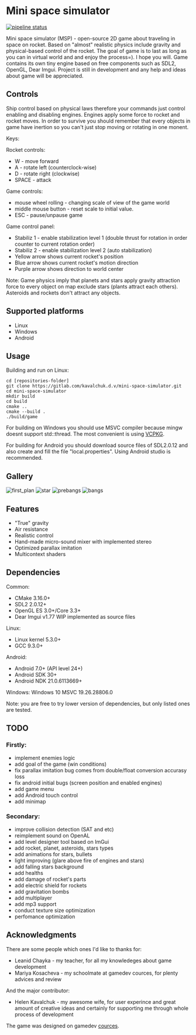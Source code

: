 # Mini space simulator
  
[![pipeline status](https://gitlab.com/kavalchuk.d.v/mini-space-simulator/badges/master/pipeline.svg)](https://gitlab.com/kavalchuk.d.v/mini-space-simulator/-/commits/master)

Mini space simulator (MSP) - open-source 2D game about traveling in space on rocket. Based on "almost" realistic physics include gravity and physical-based control of the rocket. 
The goal of game is to last as long as you can in virtual world and and enjoy the process=). I hope you will. 
Game contains its own tiny engine based on free components such as SDL2, OpenGL, Dear Imgui.
Project is still in development and any help and ideas about game will be appreciated.

## Controls
Ship control based on physical laws therefore your commands just control enabling and disabling engines. Engines apply some force to rocket and rocket moves. 
In order to survive you should remember that every objects in game have inertion so you can't just stop moving or rotating in one monent.

Keys:

Rocket controls:
- W     - move forward
- A     - rotate left (counterclock-wise)
- D     - rotate right (clockwise)
- SPACE - attack

Game controls:
- mouse wheel rolling - changing scale of view of the game world
- middle mouse button - reset scale to initial value.
- ESC - pause/unpause game

Game control panel:
- Stabiliz 1 - enable stabilization level 1 (double thrust for rotation in order counter to current rotation order)
- Stabiliz 2 - enable stabilization level 2 (auto stabilization)
- Yellow arrow shows current rocket's position
- Blue arrow shows current rocket's motion direction
- Purple arrow shows direction to world center

Note: Game physics imply that planets and stars apply gravity attraction force to every object on map exclude stars (plants attract each others). 
Asteroids and rockets don't attract any objects.

## Supported platforms
- Linux
- Windows
- Android

## Usage
Building and run on Linux:

    cd [repositories-folder]
    git clone https://gitlab.com/kavalchuk.d.v/mini-space-simulator.git
    cd mini-space-simulator
    mkdir build
    cd build
    cmake ..
    cmake --build .
    ./build/game
    
For building on Windows you should use MSVC compiler because mingw doesnt support std::thread.
The most convenient is using [VCPKG](https://github.com/microsoft/vcpkg).

For building for Android you should download source files of SDL2.0.12 and also create and fill the file "local.properties". Using Android studio is recommended.

## Gallery
![first_plan](screenshots/rocket_first_plan.png)
![star](screenshots/star.png)
![prebangs](screenshots/prebangs.png)
![bangs](screenshots/bangs.png)

## Features
- "True" gravity
- Air resistance
- Realistic control
- Hand-made micro-sound mixer with implemented stereo
- Optimized parallax imitation
- Multicontext shaders

## Dependencies
Common:
- CMake 3.16.0+
- SDL2 2.0.12+
- OpenGL ES 3.0+/Core 3.3+
- Dear Imgui v1.77 WIP implemented as source files

Linux:
- Linux kernel 5.3.0+
- GCC 9.3.0+

Android:
- Android 7.0+ (API level 24+)
- Android SDK 30+
- Android NDK 21.0.6113669+

Windows:
Windows 10
MSVC 19.26.28806.0

Note: you are free to try lower version of dependencies, but only listed ones are tested.

## TODO
### Firstly:
- implement enemies logic
- add goal of the game (win conditions)
- fix parallax  imitation bug comes from double/float conversion accurasy loss
- fix android initial bugs (screen position and enabled engines)
- add game menu
- add Android touch control
- add minimap

### Secondary:
- improve collision detection (SAT and etc)
- reimplement sound on OpenAL
- add level designer tool based on ImGui
- add rocket, planet, asteroids, stars types
- add animations for stars, bullets
- light improving (glare above fire of engines and stars)
- add falling stars background
- add healths
- add damage of rocket's parts
- add electric shield for rockets
- add gravitation bombs
- add multiplayer
- add mp3 support
- conduct texture size optimization
- perfomance optimization

## Acknowledgments
There are some people which ones I'd like to thanks for:
- Leanid Chayka     - my teacher, for all my knowledeges about game development
- Mariya Kosacheva  - my schoolmate at gamedev cources, for plenty advices and review

And the major contributor:
- Helen Kavalchuk   - my awesome wife, for user experince and great amount of creative ideas and certainly for supporting me through whole process of development

The game was designed on gamedev [cources](https://www.it-academy.by/course/c-game-developer/game-developer/).



